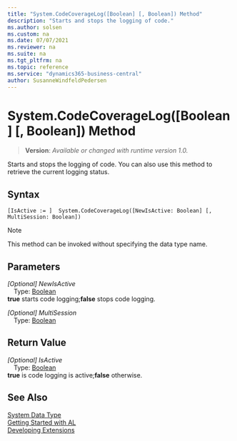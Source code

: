 ```yaml
---
title: "System.CodeCoverageLog([Boolean] [, Boolean]) Method"
description: "Starts and stops the logging of code."
ms.author: solsen
ms.custom: na
ms.date: 07/07/2021
ms.reviewer: na
ms.suite: na
ms.tgt_pltfrm: na
ms.topic: reference
ms.service: "dynamics365-business-central"
author: SusanneWindfeldPedersen
---
```

[//]: # (START>DO_NOT_EDIT)
[//]: # (IMPORTANT:Do not edit any of the content between here and the END>DO_NOT_EDIT.)
[//]: # (Any modifications should be made in the .xml files in the ModernDev repo.)
# System.CodeCoverageLog([Boolean] [, Boolean]) Method
> **Version**: _Available or changed with runtime version 1.0._

Starts and stops the logging of code. You can also use this method to retrieve the current logging status.


## Syntax
```AL
[IsActive := ]  System.CodeCoverageLog([NewIsActive: Boolean] [, MultiSession: Boolean])
```
> [!NOTE]
> This method can be invoked without specifying the data type name.
## Parameters
*[Optional] NewIsActive*  
&emsp;Type: [Boolean](../boolean/boolean-data-type.md)  
**true** starts code logging;**false** stops code logging.
        
*[Optional] MultiSession*  
&emsp;Type: [Boolean](../boolean/boolean-data-type.md)  
  


## Return Value
*[Optional] IsActive*  
&emsp;Type: [Boolean](../boolean/boolean-data-type.md)  
**true** is code logging is active;**false** otherwise.
      


[//]: # (IMPORTANT: END>DO_NOT_EDIT)
## See Also
[System Data Type](system-data-type.md)  
[Getting Started with AL](../../devenv-get-started.md)  
[Developing Extensions](../../devenv-dev-overview.md)